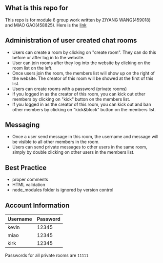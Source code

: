 ## What is this repo for
This repo is for module 6 group work written by ZIYANG WANG(459018) and MIAO GAO(458825).
Here is the [link]()

## Administration of user created chat rooms
+ Users can create a room by clicking on "create room". They can do this before or after log in to the website.
+ User can join rooms after they log into the website by clicking on the room list on the left.
+ Once users join the room, the members list will show up on the right of the website. The creator of this room will be showed at the first of this list.
+ Users can create rooms with a password (private rooms)
+ If you logged in as the creator of this room, you can kick out other members by clicking on "kick" button on the members list.
+ If you logged in as the creator of this room, you can kick out and ban other members by clicking on "kick&block" button on the members list.

## Messaging
+ Once a user send message in this room, the username and message will be visible to all other members in the room.
+ Users can send private messages to other users in the same room, simply by double clicking on other users in the members list.

## Best Practice
+ proper comments
+ HTML validation
+ node_modules folder is ignored by version control

## Account Information
|Username|Password|
|--------|--------|
|kevin|12345|
|miao|12345|
|kirk|12345|

Passwords for all private rooms are ```11111```
